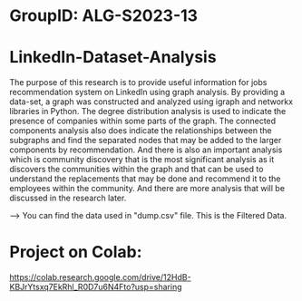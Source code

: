 # GroupID: ALG-S2023-13

# LinkedIn-Dataset-Analysis
The purpose of this research is to provide useful information for jobs recommendation system on LinkedIn using graph analysis. By providing a data-set, a graph was constructed and analyzed using igraph and networkx libraries in Python. The degree distribution analysis is used to indicate the presence of companies within some parts of the graph. The connected components analysis also does indicate the relationships between the subgraphs and find the separated nodes that may be added to the larger components by recommendation. And there is also an important analysis which is community discovery that is the most significant analysis as it discovers the communities within the graph and that can be used to understand the replacements that may be done and recommend it to the employees within the community. And there are more analysis that will be discussed in the research later.

--> You can find the data used in "dump.csv" file. This is the Filtered Data.

# Project on Colab:
https://colab.research.google.com/drive/12HdB-KBJrYtsxq7EkRhl_R0D7u6N4Fto?usp=sharing
